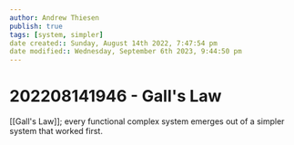 ```yaml
---
author: Andrew Thiesen
publish: true 
tags: [system, simpler]
date created:: Sunday, August 14th 2022, 7:47:54 pm
date modified:: Wednesday, September 6th 2023, 9:44:50 pm
---
```

# 202208141946 - Gall's Law

[[Gall's Law]]; every functional complex system emerges out of a simpler system that worked first. 
